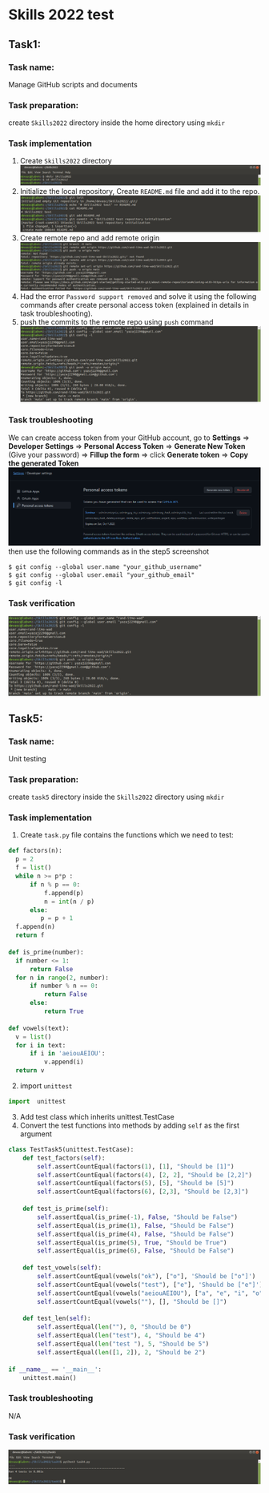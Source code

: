 
# Skills 2022 test

## Task1:
### Task name: 
Manage GitHub scripts and documents
### Task preparation: 
create `Skills2022` directory inside the home directory using `mkdir` 
### Task implementation 
 1. Create `Skills2022` directory![enter image description here](https://raw.githubusercontent.com/rand-itmo-wad/Skills2022/main/task1/screenshots/1.png)
 2. Initialize the local repository, Create `README.md` file and add it to the repo. ![enter image description here](https://raw.githubusercontent.com/rand-itmo-wad/Skills2022/main/task1/screenshots/2.png)
 3. Create remote repo and add remote origin ![enter image description here](https://raw.githubusercontent.com/rand-itmo-wad/Skills2022/main/task1/screenshots/3.png)
 4. Had the error  `Password support removed` and solve it using the following commands after create personal access token (explained in details in task troubleshooting).
 5. push the commits to the remote repo using `push` command ![enter image description here](https://raw.githubusercontent.com/rand-itmo-wad/Skills2022/main/task1/screenshots/4.png)
### Task troubleshooting 
We can create access token from your GitHub account, go to **Settings** => **Developer Settings** => **Personal Access Token** => **Generate New Token** (Give your password) => **Fillup the form** => click **Generate token** => **Copy the generated Token**![enter image description here](https://raw.githubusercontent.com/rand-itmo-wad/Skills2022/main/task1/screenshots/problem-solve-1.png)
then use the following commands as in the step5 screenshot 
```
$ git config --global user.name "your_github_username"
$ git config --global user.email "your_github_email"
$ git config -l
```
### Task verification 
![](https://raw.githubusercontent.com/rand-itmo-wad/Skills2022/main/task1/screenshots/4.png)

## Task5:
### Task name: 
Unit testing
### Task preparation: 
create `task5` directory inside the `Skills2022` directory using `mkdir` 
### Task implementation 
 1. Create `task.py` file contains the functions which we need to test:
  ```python
def factors(n):
    p = 2
    f = list()
    while n >= p*p :
        if n % p == 0:
            f.append(p)
            n = int(n / p)
        else:
           p = p + 1
    f.append(n)
    return f

def is_prime(number):
    if number <= 1:
        return False
    for n in range(2, number):
        if number % n == 0:
            return False
        else:
            return True

def vowels(text):
    v = list()
    for i in text:
        if i in 'aeiouAEIOU':
            v.append(i)
    return v
```
 2. import `unittest` 
```python
import  unittest
```
 3. Add test class which inherits unittest.TestCase
 4. Convert the test functions into methods by adding `self` as the first argument
```python
class TestTask5(unittest.TestCase):
    def test_factors(self):
        self.assertCountEqual(factors(1), [1], "Should be [1]")
        self.assertCountEqual(factors(4), [2, 2], "Should be [2,2]")
        self.assertCountEqual(factors(5), [5], "Should be [5]")
        self.assertCountEqual(factors(6), [2,3], "Should be [2,3]")

    def test_is_prime(self):
        self.assertEqual(is_prime(-1), False, "Should be False")
        self.assertEqual(is_prime(1), False, "Should be False")
        self.assertEqual(is_prime(4), False, "Should be False")
        self.assertEqual(is_prime(5), True, "Should be True")
        self.assertEqual(is_prime(6), False, "Should be False")

    def test_vowels(self):
        self.assertCountEqual(vowels("ok"), ["o"], 'Should be ["o"]')
        self.assertCountEqual(vowels("test"), ["e"], 'Should be ["e"]')
        self.assertCountEqual(vowels("aeiouAEIOU"), ["a", "e", "i", "o", "u", "A", "E", "I", "O", "U"], 'Should be ["a", "e", "i", "o", "u", "A", "E", "I", "O", "U"]')
        self.assertCountEqual(vowels(""), [], "Should be []")

    def test_len(self):
        self.assertEqual(len(""), 0, "Should be 0")
        self.assertEqual(len("test"), 4, "Should be 4")
        self.assertEqual(len("test "), 5, "Should be 5")
        self.assertEqual(len([1, 2]), 2, "Should be 2")

if __name__ == '__main__':
    unittest.main()
```
### Task troubleshooting 
N/A
### Task verification 
![](https://raw.githubusercontent.com/rand-itmo-wad/Skills2022/main/task5/screenshots/1.png)
